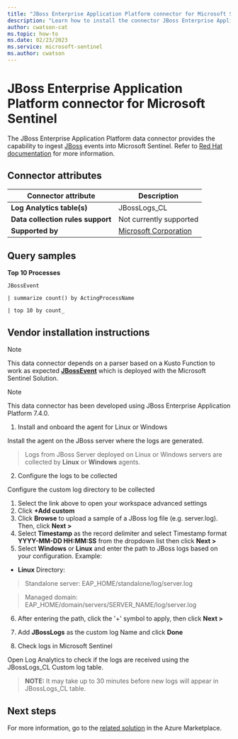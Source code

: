 ```yaml
---
title: "JBoss Enterprise Application Platform connector for Microsoft Sentinel"
description: "Learn how to install the connector JBoss Enterprise Application Platform to connect your data source to Microsoft Sentinel."
author: cwatson-cat
ms.topic: how-to
ms.date: 02/23/2023
ms.service: microsoft-sentinel
ms.author: cwatson
---
```


# JBoss Enterprise Application Platform connector for Microsoft Sentinel

The JBoss Enterprise Application Platform data connector provides the capability to ingest [JBoss](https://www.redhat.com/en/technologies/jboss-middleware/application-platform) events into Microsoft Sentinel. Refer to [Red Hat documentation](https://access.redhat.com/documentation/en-us/red_hat_jboss_enterprise_application_platform/7.0/html/configuration_guide/logging_with_jboss_eap) for more information.

## Connector attributes

| Connector attribute | Description |
| --- | --- |
| **Log Analytics table(s)** | JBossLogs_CL<br/> |
| **Data collection rules support** | Not currently supported |
| **Supported by** | [Microsoft Corporation](https://support.microsoft.com) |

## Query samples

**Top 10 Processes**
   ```kusto
JBossEvent
            
   | summarize count() by ActingProcessName 
            
   | top 10 by count_
   ```



## Vendor installation instructions


> [!NOTE]
   >  This data connector depends on a parser based on a Kusto Function to work as expected [**JBossEvent**](https://aka.ms/sentinel-jbosseap-parser) which is deployed with the Microsoft Sentinel Solution.


> [!NOTE]
   >  This data connector has been developed using JBoss Enterprise Application Platform 7.4.0.

1. Install and onboard the agent for Linux or Windows

Install the agent on the JBoss server where the logs are generated.

>  Logs from JBoss Server deployed on Linux or Windows servers are collected by **Linux** or **Windows** agents.
    




2. Configure the logs to be collected

Configure the custom log directory to be collected



1. Select the link above to open your workspace advanced settings 
2. Click **+Add custom**
3. Click **Browse** to upload a sample of a JBoss log file (e.g. server.log). Then, click **Next >**
4. Select **Timestamp** as the record delimiter and select Timestamp format **YYYY-MM-DD HH:MM:SS** from the dropdown list then click **Next >**
5. Select **Windows** or **Linux** and enter the path to JBoss logs based on your configuration. Example:
 - **Linux** Directory:

>Standalone server: EAP_HOME/standalone/log/server.log

>Managed domain: EAP_HOME/domain/servers/SERVER_NAME/log/server.log

6. After entering the path, click the '+' symbol to apply, then click **Next >** 
7. Add **JBossLogs** as the custom log Name and click **Done**

3. Check logs in Microsoft Sentinel

Open Log Analytics to check if the logs are received using the JBossLogs_CL Custom log table.

>**NOTE:** It may take up to 30 minutes before new logs will appear in JBossLogs_CL table.



## Next steps

For more information, go to the [related solution](https://azuremarketplace.microsoft.com/en-us/marketplace/apps/azuresentinel.azure-sentinel-solution-jboss?tab=Overview) in the Azure Marketplace.
